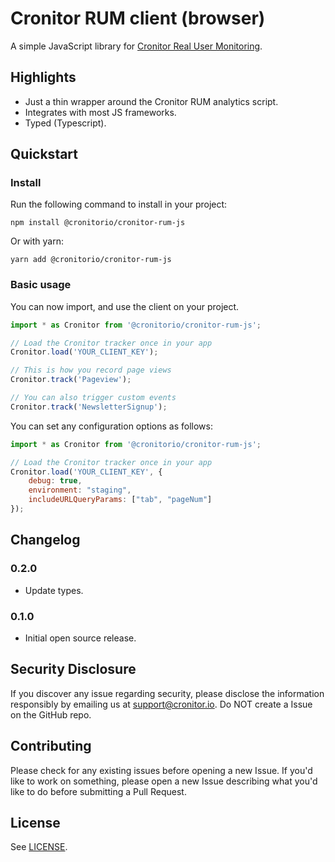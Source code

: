 # Cronitor RUM client (browser)

A simple JavaScript library for [Cronitor Real User Monitoring](https://cronitor.io/real-user-monitoring).

## Highlights

- Just a thin wrapper around the Cronitor RUM analytics script.
- Integrates with most JS frameworks.
- Typed (Typescript).

## Quickstart

### Install

Run the following command to install in your project:

```
npm install @cronitorio/cronitor-rum-js
```

Or with yarn:

```
yarn add @cronitorio/cronitor-rum-js
```

### Basic usage

You can now import, and use the client on your project.

```javascript
import * as Cronitor from '@cronitorio/cronitor-rum-js';

// Load the Cronitor tracker once in your app
Cronitor.load('YOUR_CLIENT_KEY');

// This is how you record page views
Cronitor.track('Pageview');

// You can also trigger custom events
Cronitor.track('NewsletterSignup');
```

You can set any configuration options as follows:

```javascript
import * as Cronitor from '@cronitorio/cronitor-rum-js';

// Load the Cronitor tracker once in your app
Cronitor.load('YOUR_CLIENT_KEY', {
    debug: true,
    environment: "staging",
    includeURLQueryParams: ["tab", "pageNum"]
});
```

## Changelog

### 0.2.0

- Update types.

### 0.1.0

- Initial open source release.

## Security Disclosure

If you discover any issue regarding security, please disclose the information responsibly by emailing us at [support@cronitor.io](mailto:support@cronitor.io). Do NOT create a Issue on the GitHub repo.

## Contributing

Please check for any existing issues before opening a new Issue. If you'd like to work on something, please open a new Issue describing what you'd like to do before submitting a Pull Request.

## License

See [LICENSE](https://github.com/cronitorio/cronitor-rum-js/blob/master/LICENSE).
